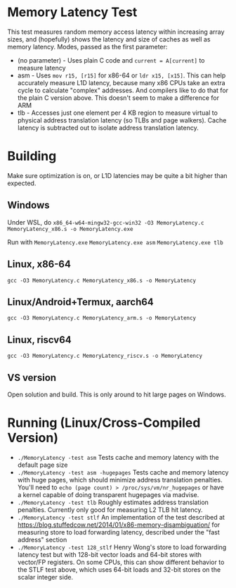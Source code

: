 # Memory Latency Test

This test measures random memory access latency within increasing array sizes, and (hopefully) shows the latency and size of caches as well as memory latency. Modes, passed as the first parameter:
- (no parameter) - Uses plain C code and `current = A[current]` to measure latency
- asm - Uses `mov r15, [r15]` for x86-64 or `ldr x15, [x15]`. This can help accurately measure L1D latency, because many x86 CPUs take an extra cycle to calculate "complex" addresses. And compilers like to do that for the plain C version above. This doesn't seem to make a difference for ARM
- tlb - Accesses just one element per 4 KB region to measure virtual to physical address translation latency (so TLBs and page walkers). Cache latency is subtracted out to isolate address translation latency.

# Building

Make sure optimization is on, or L1D latencies may be quite a bit higher than expected.

## Windows
Under WSL, do `x86_64-w64-mingw32-gcc-win32 -O3 MemoryLatency.c MemoryLatency_x86.s -o MemoryLatency.exe`

Run with
`MemoryLatency.exe`
`MemoryLatency.exe asm`
`MemoryLatency.exe tlb`
## Linux, x86-64
`gcc -O3 MemoryLatency.c MemoryLatency_x86.s -o MemoryLatency`

## Linux/Android+Termux, aarch64
`gcc -O3 MemoryLatency.c MemoryLatency_arm.s -o MemoryLatency`

## Linux, riscv64
`gcc -O3 MemoryLatency.c MemoryLatency_riscv.s -o MemoryLatency`

## VS version
Open solution and build. This is only around to hit large pages on Windows. 

# Running (Linux/Cross-Compiled Version)
- `./MemoryLatency -test asm` Tests cache and memory latency with the default page size
- `./MemoryLatency -test asm -hugepages` Tests cache and memory latency with huge pages, which should minimize address translation penalties. You'll need to `echo (page count) > /proc/sys/vm/nr_hugepages` or have a kernel capable of doing transparent hugepages via madvise.
- `./MemoryLatency -test tlb` Roughly estimates address translation penalties. Currently only good for measuring L2 TLB hit latency.
- `./MemoryLatency -test stlf` An implementation of the test described at https://blog.stuffedcow.net/2014/01/x86-memory-disambiguation/ for measuring store to load forwarding latency, described under the "fast address" section
- `./MemoryLatency -test 128_stlf` Henry Wong's store to load forwarding latency test but with 128-bit vector loads and 64-bit stores with vector/FP registers. On some CPUs, this can show different behavior to the STLF test above, which uses 64-bit loads and 32-bit stores on the scalar integer side. 
